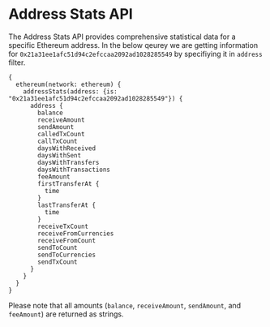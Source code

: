 
# Address Stats API


The Address Stats API provides comprehensive statistical data for a specific Ethereum address. In the below qeurey we are getting information for `0x21a31ee1afc51d94c2efccaa2092ad1028285549` by specifiying it in `address` filter.
```
{
  ethereum(network: ethereum) {
    addressStats(address: {is: "0x21a31ee1afc51d94c2efccaa2092ad1028285549"}) {
      address {
        balance
        receiveAmount
        sendAmount
        calledTxCount
        callTxCount
        daysWithReceived
        daysWithSent
        daysWithTransfers
        daysWithTransactions
        feeAmount
        firstTransferAt {
          time
        }
        lastTransferAt {
          time
        }
        receiveTxCount
        receiveFromCurrencies
        receiveFromCount
        sendToCount
        sendToCurrencies
        sendTxCount
      }
    }
  }
}

```
Please note that all amounts (`balance`, `receiveAmount`, `sendAmount`, and `feeAmount`) are returned as strings.